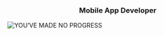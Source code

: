 <h3 align="center">Mobile App Developer</h3>


![YOU’VE MADE NO PROGRESS](https://github.com/user-attachments/assets/d639ff22-0eac-40f2-a099-d41cc4662b12)



